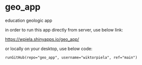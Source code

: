 # geo_app
education geologic app

in order to run this app directly from server, use below link:

https://wpiela.shinyapps.io/geo_app/

or locally on your desktop, use below code:

```
runGitHub(repo="geo_app", username="wiktorpiela", ref="main")
```



